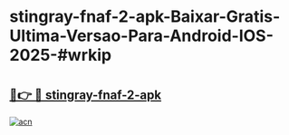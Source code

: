 # stingray-fnaf-2-apk-Baixar-Gratis-Ultima-Versao-Para-Android-IOS-2025-#wrkip

# <h2><a href="https://ainizakaria.my?title=stingray-fnaf-2-apk&ref=25M">🔗👉 🔴 stingray-fnaf-2-apk</a></h2>

[![acn](https://github.com/user-attachments/assets/0f9c940e-d8b0-45ae-aac7-cd30a18b3e1c)](https://ainizakaria.my?title=stingray-fnaf-2-apk&ref=25M)

